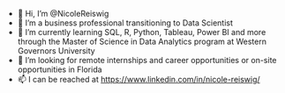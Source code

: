 - 👋 Hi, I’m @NicoleReiswig
- 👀 I’m a business professional transitioning to Data Scientist
- 🌱 I’m currently learning SQL, R, Python, Tableau, Power BI and more through the Master of Science in Data Analytics program at Western Governors University
- 💞️ I’m looking for remote internships and career opportunities or on-site opportunities in Florida
- 📫 I can be reached at https://www.linkedin.com/in/nicole-reiswig/

<!---
NicoleReiswig/NicoleReiswig is a ✨ special ✨ repository because its `README.md` (this file) appears on your GitHub profile.
You can click the Preview link to take a look at your changes.
--->
